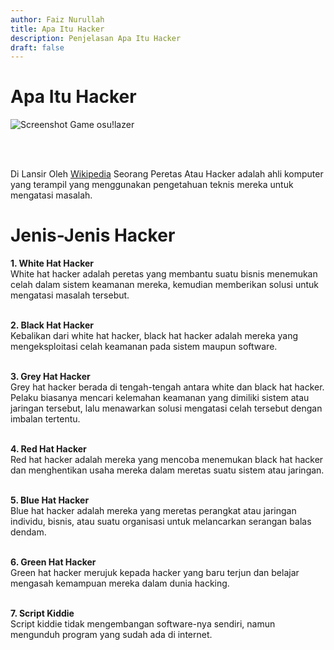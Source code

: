 ```yaml
---
author: Faiz Nurullah
title: Apa Itu Hacker
description: Penjelasan Apa Itu Hacker
draft: false
---
```



# Apa Itu Hacker

![Screenshot Game osu!lazer](./screenshot.png)

<br>
<br>

Di Lansir Oleh [Wikipedia](https://id.wikipedia.org/wiki/Peretas) Seorang Peretas Atau Hacker adalah ahli komputer yang terampil yang menggunakan pengetahuan teknis mereka untuk mengatasi masalah.

# Jenis-Jenis Hacker
<b>1. White Hat Hacker</b> <br>
White hat hacker adalah peretas yang membantu suatu bisnis menemukan celah dalam sistem keamanan mereka, kemudian memberikan solusi untuk mengatasi masalah tersebut.  <br><br>

<b>2. Black Hat Hacker</b> <br>
Kebalikan dari white hat hacker, black hat hacker adalah mereka yang mengeksploitasi celah keamanan pada sistem maupun software.  <br><br>

<b>3. Grey Hat Hacker</b> <br>
Grey hat hacker berada di tengah-tengah antara white dan black hat hacker. Pelaku biasanya mencari kelemahan keamanan yang dimiliki sistem atau jaringan tersebut, lalu menawarkan solusi mengatasi celah tersebut dengan imbalan tertentu.    <br><br>


<b>4. Red Hat Hacker</b> <br>
Red hat hacker adalah mereka yang mencoba menemukan black hat hacker dan menghentikan usaha mereka dalam meretas suatu sistem atau jaringan.  <br><br>


<b>5. Blue Hat Hacker</b> <br>
Blue hat hacker adalah mereka yang meretas perangkat atau jaringan individu, bisnis, atau suatu organisasi untuk melancarkan serangan balas dendam.  <br><br>

<b>6. Green Hat Hacker</b> <br>
Green hat hacker merujuk kepada hacker yang baru terjun dan belajar mengasah kemampuan mereka dalam dunia hacking.  <br><br>

<b>7. Script Kiddie  </b> <br>
Script kiddie tidak mengembangan software-nya sendiri, namun mengunduh program yang sudah ada di internet.   <br><br>
